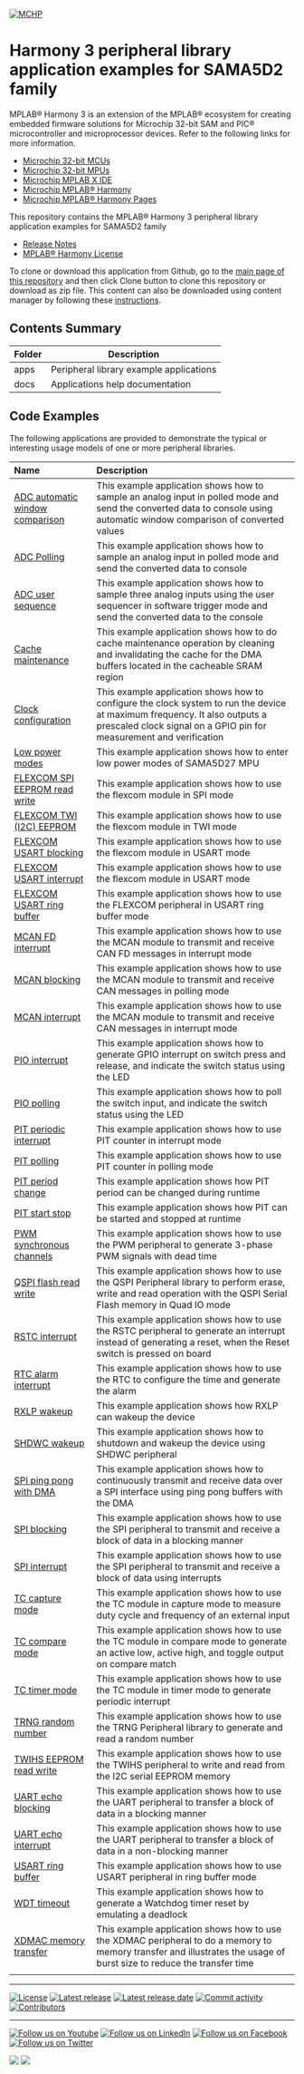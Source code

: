 ﻿[![MCHP](https://www.microchip.com/ResourcePackages/Microchip/assets/dist/images/logo.png)](https://www.microchip.com)

# Harmony 3 peripheral library application examples for SAMA5D2 family

MPLAB® Harmony 3 is an extension of the MPLAB® ecosystem for creating embedded firmware solutions for Microchip 32-bit SAM and PIC® microcontroller and microprocessor devices.  Refer to the following links for more information.

- [Microchip 32-bit MCUs](https://www.microchip.com/design-centers/32-bit)
- [Microchip 32-bit MPUs](https://www.microchip.com/design-centers/32-bit-mpus)
- [Microchip MPLAB X IDE](https://www.microchip.com/mplab/mplab-x-ide)
- [Microchip MPLAB® Harmony](https://www.microchip.com/mplab/mplab-harmony)
- [Microchip MPLAB® Harmony Pages](https://microchip-mplab-harmony.github.io/)

This repository contains the MPLAB® Harmony 3 peripheral library application examples for SAMA5D2 family

- [Release Notes](release_notes.md)
- [MPLAB® Harmony License](mplab_harmony_license.md)

To clone or download this application from Github, go to the [main page of this repository](https://github.com/Microchip-MPLAB-Harmony/csp_apps_sam_a5d2) and then click Clone button to clone this repository or download as zip file.
This content can also be downloaded using content manager by following these [instructions](https://github.com/Microchip-MPLAB-Harmony/contentmanager/wiki).

## Contents Summary

| Folder     | Description                             |
| ---        | ---                                     |
| apps       | Peripheral library example applications |
| docs       | Applications help documentation         |

## Code Examples

The following applications are provided to demonstrate the typical or interesting usage models of one or more peripheral libraries.

| Name | Description|
|:---------|:-----------|
| [ADC automatic window comparison](apps/adc/adc_automatic_window_comparison/readme.md) | This example application shows how to sample an analog input in polled mode and send the converted data to console using automatic window comparison of converted values |
| [ADC Polling](apps/adc/adc_polled_mode/readme.md) | This example application shows how to sample an analog input in polled mode and send the converted data to console |
| [ADC user sequence](apps/adc/adc_user_sequence/readme.md) | This example application shows how to sample three analog inputs using the user sequencer in software trigger mode and send the converted data to the console |
| [Cache maintenance](apps/cache/cache_maintenance/readme.md) | This example application shows how to do cache maintenance operation by cleaning and invalidating the cache for the DMA buffers located in the cacheable SRAM region |
| [Clock configuration](apps/clock/clock_config/readme.md) | This example application shows how to configure the clock system to run the device at maximum frequency. It also outputs a prescaled clock signal on a GPIO pin for measurement and verification |
| [Low power modes](apps/clock/low_power/readme.md) | This example application shows how to enter low power modes of SAMA5D27 MPU |
| [FLEXCOM SPI EEPROM read write](apps/flexcom/flexcom_spi_eeprom/readme.md) | This example application shows how to use the flexcom module in SPI mode |
| [FLEXCOM TWI (I2C) EEPROM](apps/flexcom/flexcom_twi_eeprom/readme.md) | This example application shows how to use the flexcom module in TWI mode |
| [FLEXCOM USART blocking](apps/flexcom/flexcom_usart_echo_blocking/readme.md) | This example application shows how to use the flexcom module in USART mode |
| [FLEXCOM USART interrupt](apps/flexcom/flexcom_usart_echo_interrupt/readme.md) | This example application shows how to use the flexcom module in USART mode |
| [FLEXCOM USART ring buffer](apps/flexcom/flexcom_usart_ring_buffer_interrupt/readme.md) | This example application shows how to use the FLEXCOM peripheral in USART ring buffer mode |
| [MCAN FD interrupt](apps/mcan/mcan_fd_operation_interrupt_timestamp/readme.md) | This example application shows how to use the MCAN module to transmit and receive CAN FD messages in interrupt mode |
| [MCAN blocking](apps/mcan/mcan_normal_operation_blocking/readme.md) | This example application shows how to use the MCAN module to transmit and receive CAN messages in polling mode |
| [MCAN interrupt](apps/mcan/mcan_normal_operation_interrupt/readme.md) | This example application shows how to use the MCAN module to transmit and receive CAN messages in interrupt mode |
| [PIO interrupt](apps/pio/pio_led_on_off_interrupt/readme.md) | This example application shows how to generate GPIO interrupt on switch press and release, and indicate the switch status using the LED |
| [PIO polling](apps/pio/pio_led_on_off_polling/readme.md) | This example application shows how to poll the switch input, and indicate the switch status using the LED |
| [PIT periodic interrupt](apps/pit/led_toggle_interrupt/readme.md) | This example application shows how to use PIT counter in interrupt mode |
| [PIT polling](apps/pit/led_toggle_polling/readme.md) | This example application shows how to use PIT counter in polling mode |
| [PIT period change](apps/pit/period_change/readme.md) | This example application shows how PIT period can be changed during runtime |
| [PIT start stop](apps/pit/start_stop/readme.md) | This example application shows how PIT can be started and stopped at runtime |
| [PWM synchronous channels](apps/pwm/pwm_synchronous_channels/readme.md) | This example application shows how to use the PWM peripheral to generate 3-phase PWM signals with dead time |
| [QSPI flash read write](apps/qspi/qspi_read_write/readme.md) | This example application shows how to use the QSPI Peripheral library to perform erase, write and read operation with the QSPI Serial Flash memory in Quad IO mode |
| [RSTC interrupt](apps/rstc/led_switcher/readme.md) | This example application shows how to use the RSTC peripheral to generate an interrupt instead of generating a reset, when the Reset switch is pressed on board |
| [RTC alarm interrupt](apps/rtc/rtc_alarm/readme.md) | This example application shows how to use the RTC to configure the time and generate the alarm |
| [RXLP wakeup](apps/rxlp/wakeup/readme.md) | This example application shows how RXLP can wakeup the device |
| [SHDWC wakeup](apps/shdwc/piobu0_wakeup/readme.md) | This example application shows how to shutdown and wakeup the device using SHDWC peripheral |
| [SPI ping pong with DMA](apps/spi/spi_ping_pong_with_dma/readme.md) | This example application shows how to continuously transmit and receive data over a SPI interface using ping pong buffers with the DMA |
| [SPI blocking](apps/spi/spi_self_loopback_blocking/readme.md) | This example application shows how to use the SPI peripheral to transmit and receive a block of data in a blocking manner |
| [SPI interrupt](apps/spi/spi_self_loopback_interrupt/readme.md) | This example application shows how to use the SPI peripheral to transmit and receive a block of data using interrupts |
| [TC capture mode](apps/tc/tc_capture_mode/readme.md) | This example application shows how to use the TC module in capture mode to measure duty cycle and frequency of an external input |
| [TC compare mode](apps/tc/tc_compare_mode/readme.md) | This example application shows how to use the TC module in compare mode to generate an active low, active high, and toggle output on compare match |
| [TC timer mode](apps/tc/tc_timer_mode/readme.md) | This example application shows how to use the TC module in timer mode to generate periodic interrupt |
| [TRNG random number](apps/trng/random_number/readme.md) | This example application shows how to use the TRNG Peripheral library to generate and read a random number |
| [TWIHS EEPROM read write](apps/twihs/master/twihs_eeprom/readme.md) | This example application shows how to use the TWIHS peripheral to write and read from the I2C serial EEPROM memory |
| [UART echo blocking](apps/uart/uart_echo_blocking/readme.md) | This example application shows how to use the UART peripheral to transfer a block of data in a blocking manner |
| [UART echo interrupt](apps/uart/uart_echo_interrupt/readme.md) | This example application shows how to use the UART peripheral to transfer a block of data in a non-blocking manner |
| [USART ring buffer](apps/uart/uart_ring_buffer_interrupt/readme.md) | This example application shows how to use USART peripheral in ring buffer mode |
| [WDT timeout](apps/wdt/wdt_timeout/readme.md) | This example application shows how to generate a Watchdog timer reset by emulating a deadlock |
| [XDMAC memory transfer](apps/xdmac/xdmac_memory_transfer/readme.md) | This example application shows how to use the XDMAC peripheral to do a memory to memory transfer and illustrates the usage of burst size to reduce the transfer time |
|||
____

[![License](https://img.shields.io/badge/license-Harmony%20license-orange.svg)](https://github.com/Microchip-MPLAB-Harmony/csp_apps_sam_a5d2/blob/master/mplab_harmony_license.md)
[![Latest release](https://img.shields.io/github/release/Microchip-MPLAB-Harmony/csp_apps_sam_a5d2.svg)](https://github.com/Microchip-MPLAB-Harmony/csp_apps_sam_a5d2/releases/latest)
[![Latest release date](https://img.shields.io/github/release-date/Microchip-MPLAB-Harmony/csp_apps_sam_a5d2.svg)](https://github.com/Microchip-MPLAB-Harmony/csp_apps_sam_a5d2/releases/latest)
[![Commit activity](https://img.shields.io/github/commit-activity/y/Microchip-MPLAB-Harmony/csp_apps_sam_a5d2.svg)](https://github.com/Microchip-MPLAB-Harmony/csp_apps_sam_a5d2/graphs/commit-activity)
[![Contributors](https://img.shields.io/github/contributors-anon/Microchip-MPLAB-Harmony/csp_apps_sam_a5d2.svg)]()

____

[![Follow us on Youtube](https://img.shields.io/badge/Youtube-Follow%20us%20on%20Youtube-red.svg)](https://www.youtube.com/user/MicrochipTechnology)
[![Follow us on LinkedIn](https://img.shields.io/badge/LinkedIn-Follow%20us%20on%20LinkedIn-blue.svg)](https://www.linkedin.com/company/microchip-technology)
[![Follow us on Facebook](https://img.shields.io/badge/Facebook-Follow%20us%20on%20Facebook-blue.svg)](https://www.facebook.com/microchiptechnology/)
[![Follow us on Twitter](https://img.shields.io/twitter/follow/MicrochipTech.svg?style=social)](https://twitter.com/MicrochipTech)

[![](https://img.shields.io/github/stars/Microchip-MPLAB-Harmony/csp_apps_sam_a5d2.svg?style=social)]()
[![](https://img.shields.io/github/watchers/Microchip-MPLAB-Harmony/csp_apps_sam_a5d2.svg?style=social)]()
